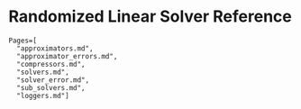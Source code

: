 # Randomized Linear Solver Reference

```@contents
Pages=[
  "approximators.md",  
  "approximator_errors.md",
  "compressors.md",
  "solvers.md",
  "solver_error.md",
  "sub_solvers.md",
  "loggers.md"]
```
